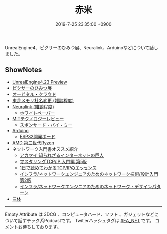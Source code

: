 ﻿---
actor_ids:
  - kou
  - hikaru
audio_file_path: /audio/13.mp3
audio_file_size: 43
date: 2019-7-25 23:35:00 +0900
description: UnrealEngine4、ピクサーのひみつ展、Neuralink、Arduinoなどについて話しました
duration: "93:49"
layout: article
title: 13. 赤米
---

UnrealEngine4、ピクサーのひみつ展、Neuralink、Arduinoなどについて話しました。

## ShowNotes

- [UnrealEngine4.23 Preview](https://forums.unrealengine.com/unreal-engine/announcements-and-releases/1640558-unreal-engine-4-23-preview)
- [ピクサーのひみつ展](https://www.tokyocityview.com/pixar-himitsu-ten/)
- [オービタル・クラウド](https://www.amazon.co.jp/%E3%82%AA%E3%83%BC%E3%83%93%E3%82%BF%E3%83%AB%E3%83%BB%E3%82%AF%E3%83%A9%E3%82%A6%E3%83%89-%E8%97%A4%E4%BA%95%E5%A4%AA%E6%B4%8B/dp/4152094443)
- [東芝メモリ社名変更 (雑談程度)](https://business.toshiba-memory.com/ja-jp/company/news/news-topics/2019/07/corporate-20190718-1.html)
- [Neuralink (雑談程度)](https://www.neuralink.com/)
    - [ホワイトペーパー](https://www.documentcloud.org/documents/6204648-Neuralink-White-Paper.html)
- [MITテクノロジーレビュー](https://www.technologyreview.jp/)
    - [スポンサード・バイ・ミー](https://www.technologyreview.jp/s/153694/whats-new-and-what-isnt-about-elon-musks-brain-computer-interface/sbm/?id=0aRneUB9wqhSJ6AWFdgS5xBtKO2GiMO2U_Rs_rXblbc&article=153694&nonce=63494&signature=_tLnPnnnKWZ6-oQASfQ3tEk7BGklL2_XUZ876Eh94B8)
- [Arduino](https://www.arduino.cc/)
    - [ESP32開発ボード](https://www.amazon.co.jp/gp/product/B07PMBR1PP/ref=ppx_yo_dt_b_asin_title_o04_s00?ie=UTF8&psc=1)
- [AMD 第三世代Ryzen](https://www.amd.com/ja/ryzen)
- ネットワーク入門書オススメ紹介
    - [アカマイ 知られざるインターネットの巨人](https://www.amazon.co.jp/dp/B00MIFE3BC/)
    - [マスタリングTCP/IP 入門編 第5版](https://www.amazon.co.jp/dp/B00MLUGZKG/)
    - [1日で読めてわかるTCP/IPのエッセンス](https://www.amazon.co.jp/dp/B00IZ76TGE/)
    - [インフラ/ネットワークエンジニアのためのネットワーク技術/設計入門 第2版](https://www.amazon.co.jp/dp/B07TB1MBJV/)
    - [インフラ/ネットワークエンジニアのためのネットワーク・デザインパターン](https://www.amazon.co.jp/dp/B019I6LSEI/)
- [三体](https://www.amazon.co.jp/dp/4152098708/)

---

Empty Attribute は 3DCG 、コンピュータハード、ソフト 、ガジェットなどについて話すテック系Podcastです。
Twitterハッシュタグは [#EA_NET](https://twitter.com/intent/tweet?hashtags=EA_Net) です。
コメントお待ちしております。